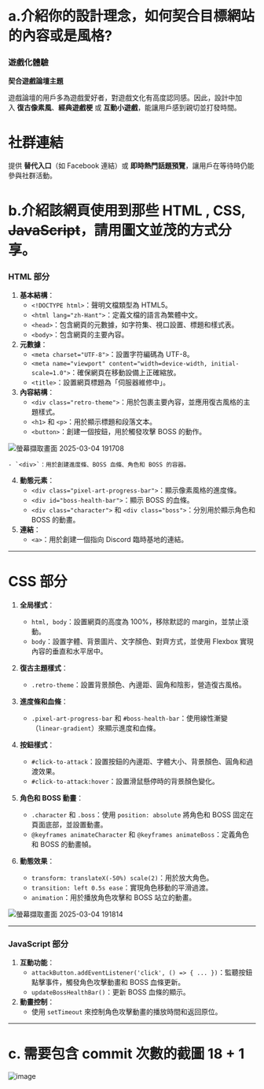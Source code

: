 # a.介紹你的設計理念，如何契合目標網站的內容或是風格?

### **遊戲化體驗**

**契合遊戲論壇主題**

遊戲論壇的用戶多為遊戲愛好者，對遊戲文化有高度認同感。因此，設計中加入 **復古像素風**、**經典遊戲梗** 或 **互動小遊戲**，能讓用戶感到親切並打發時間。

# **社群連結**

提供 **替代入口**（如 Facebook 連結）或 **即時熱門話題預覽**，讓用戶在等待時仍能參與社群活動。

# b.介紹該網頁使用到那些 HTML , CSS, ~~JavaScript~~，請用圖文並茂的方式分享。

### **HTML 部分**

1. **基本結構**：
    - `<!DOCTYPE html>`：聲明文檔類型為 HTML5。
    - `<html lang="zh-Hant">`：定義文檔的語言為繁體中文。
    - `<head>`：包含網頁的元數據，如字符集、視口設置、標題和樣式表。
    - `<body>`：包含網頁的主要內容。
2. **元數據**：
    - `<meta charset="UTF-8">`：設置字符編碼為 UTF-8。
    - `<meta name="viewport" content="width=device-width, initial-scale=1.0">`：確保網頁在移動設備上正確縮放。
    - `<title>`：設置網頁標題為「伺服器維修中」。
3. **內容結構**：
    - `<div class="retro-theme">`：用於包裹主要內容，並應用復古風格的主題樣式。
    - `<h1>` 和 `<p>`：用於顯示標題和段落文本。
    - `<button>`：創建一個按鈕，用於觸發攻擊 BOSS 的動作。
    
![螢幕擷取畫面 2025-03-04 191708](https://github.com/user-attachments/assets/27889f5a-3902-4019-b3a0-8ac41c07620d)

    
    - `<div>`：用於創建進度條、BOSS 血條、角色和 BOSS 的容器。
4. **動態元素**：
    - `<div class="pixel-art-progress-bar">`：顯示像素風格的進度條。
    - `<div id="boss-health-bar">`：顯示 BOSS 的血條。
    - `<div class="character">` 和 `<div class="boss">`：分別用於顯示角色和 BOSS 的動畫。
5. **連結**：
    - `<a>`：用於創建一個指向 Discord 臨時基地的連結。

---

# **CSS 部分**

1. **全局樣式**：
    - `html, body`：設置網頁的高度為 100%，移除默認的 margin，並禁止滾動。
    - `body`：設置字體、背景圖片、文字顏色、對齊方式，並使用 Flexbox 實現內容的垂直和水平居中。

1. **復古主題樣式**：
    - `.retro-theme`：設置背景顏色、內邊距、圓角和陰影，營造復古風格。
2. **進度條和血條**：
    - `.pixel-art-progress-bar` 和 `#boss-health-bar`：使用線性漸變（`linear-gradient`）來顯示進度和血條。
3. **按鈕樣式**：
    - `#click-to-attack`：設置按鈕的內邊距、字體大小、背景顏色、圓角和過渡效果。
    - `#click-to-attack:hover`：設置滑鼠懸停時的背景顏色變化。
4. **角色和 BOSS 動畫**：
    - `.character` 和 `.boss`：使用 `position: absolute` 將角色和 BOSS 固定在頁面底部，並設置動畫。
    - `@keyframes animateCharacter` 和 `@keyframes animateBoss`：定義角色和 BOSS 的動畫幀。
5. **動態效果**：
    - `transform: translateX(-50%) scale(2)`：用於放大角色。
    - `transition: left 0.5s ease`：實現角色移動的平滑過渡。
    - `animation`：用於播放角色攻擊和 BOSS 站立的動畫。
    
 ![螢幕擷取畫面 2025-03-04 191814](https://github.com/user-attachments/assets/f40142a3-5d88-4daa-a6d7-3735fb5b90e0)

    

---

### **JavaScript 部分**

1. **互動功能**：
    - `attackButton.addEventListener('click', () => { ... })`：監聽按鈕點擊事件，觸發角色攻擊動畫和 BOSS 血條更新。
    - `updateBossHealthBar()`：更新 BOSS 血條的顯示。
2. **動畫控制**：
    - 使用 `setTimeout` 來控制角色攻擊動畫的播放時間和返回原位。

---

# c. 需要包含 commit 次數的截圖 18 + 1
![image](https://github.com/user-attachments/assets/a1acc393-a236-468f-8321-0d16dde2ce08)




